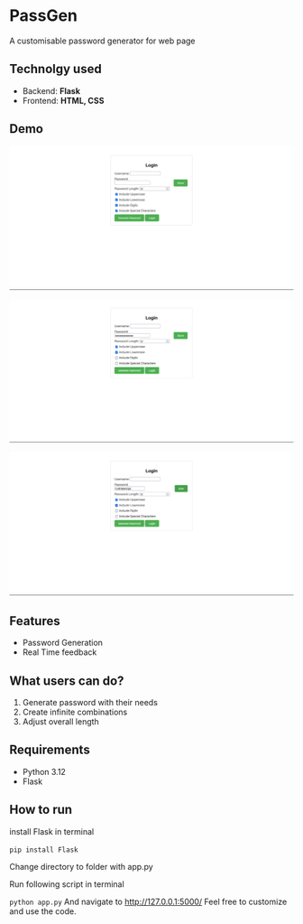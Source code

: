 # PassGen
A customisable password generator for web page
## Technolgy used
- Backend: **Flask**
- Frontend: **HTML, CSS**
## Demo
![screenshot1](https://github.com/vishnnuv/PassGen/blob/main/ReadmeAssests/Screenshot%202024-06-06%20101010.png)

![screenshot2](https://github.com/vishnnuv/PassGen/blob/main/ReadmeAssests/Screenshot%202024-06-06%20101122.png)

![screenshot3](https://github.com/vishnnuv/PassGen/blob/main/ReadmeAssests/Screenshot%202024-06-06%20101235.png)

## Features
- Password Generation
- Real Time feedback
## What users can do?
1. Generate password with their needs
2. Create infinite combinations
3. Adjust overall length
## Requirements
- Python 3.12
- Flask
## How to run
install Flask in terminal 

`pip install Flask`

Change directory to folder with app.py

Run following script in terminal

`python app.py`
And navigate to http://127.0.0.1:5000/
Feel free to customize and use the code.

